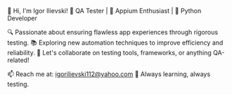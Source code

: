 👋 Hi, I'm Igor Ilievski!
🎯 QA Tester | 📱 Appium Enthusiast | 🐍 Python Developer

🔍 Passionate about ensuring flawless app experiences through rigorous testing.
📚 Exploring new automation techniques to improve efficiency and reliability.
💬 Let's collaborate on testing tools, frameworks, or anything QA-related!

📫 Reach me at: igorilievski112@yahoo.com
🌟 Always learning, always testing.
